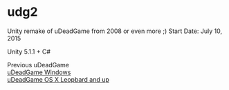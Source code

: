 # udg2
Unity remake of uDeadGame from 2008 or even more ;)
Start Date: July 10, 2015

Unity 5.1.1 +  C# 

Previous uDeadGame  
[uDeadGame  Windows](http://www.igame3d.com/udg/uDeadGameWin.zip)  
[uDeadGame OS X Leopbard and up](http://www.igame3d.com/udg/uDeadGame.zip)
